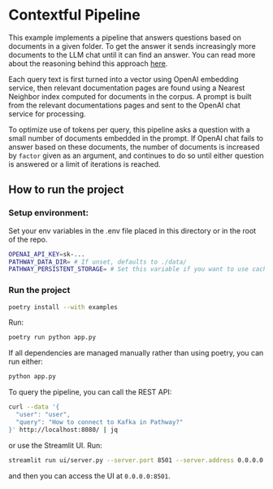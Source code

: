 # Contextful Pipeline

This example implements a pipeline that answers questions based on documents in a given folder. To get the answer it sends increasingly more documents to the LLM chat until it can find an answer. You can read more about the reasoning behind this approach [here](https://pathway.com/developers/showcases/adaptive-rag).

Each query text is first turned into a vector using OpenAI embedding service,
then relevant documentation pages are found using a Nearest Neighbor index computed
for documents in the corpus. A prompt is built from the relevant documentations pages
and sent to the OpenAI chat service for processing.

To optimize use of tokens per query, this pipeline asks a question with a small number
of documents embedded in the prompt. If OpenAI chat fails to answer based on these documents,
the number of documents is increased by `factor` given as an argument, and continues to
do so until either question is answered or a limit of iterations is reached.

## How to run the project

### Setup environment:
Set your env variables in the .env file placed in this directory or in the root of the repo.

```bash
OPENAI_API_KEY=sk-...
PATHWAY_DATA_DIR= # If unset, defaults to ./data/
PATHWAY_PERSISTENT_STORAGE= # Set this variable if you want to use caching
```

### Run the project

```bash
poetry install --with examples
```

Run:

```bash
poetry run python app.py
```

If all dependencies are managed manually rather than using poetry, you can run either:

```bash
python app.py
```

To query the pipeline, you can call the REST API:

```bash
curl --data '{
  "user": "user",
  "query": "How to connect to Kafka in Pathway?"
}' http://localhost:8080/ | jq
```

or use the Streamlit UI. Run:
```bash
streamlit run ui/server.py --server.port 8501 --server.address 0.0.0.0
```
and then you can access the UI at `0.0.0.0:8501`.
